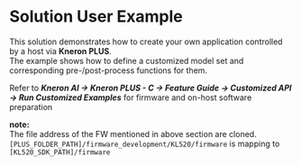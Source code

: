 # Solution User Example

This solution demonstrates how to create your own application controlled by a host via **Kneron PLUS**.  
The example shows how to define a customized model set and corresponding pre-/post-process functions for them.


Refer to ***Kneron AI -> Kneron PLUS - C -> Feature Guide -> Customized API -> Run Customized Examples*** for firmware and on-host software preparation

**note:**  
The file address of the FW mentioned in above section are cloned.
`[PLUS_FOLDER_PATH]/firmware_development/KL520/firmware` is mapping to `[KL520_SDK_PATH]/firmware`
